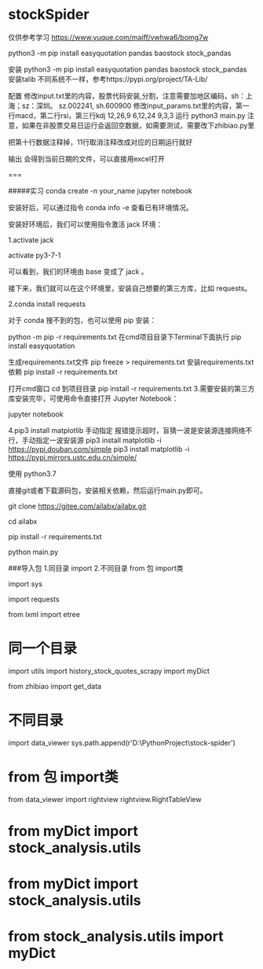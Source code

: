 # stockSpider
仅供参考学习
https://www.yuque.com/maiff/vwhwa6/bomg7w



python3 -m pip install easyquotation pandas baostock stock_pandas


安装
python3 -m pip install easyquotation pandas baostock stock_pandas
安装talib
不同系统不一样，参考https://pypi.org/project/TA-Lib/

配置
修改input.txt里的内容，股票代码安装,分割，注意需要加地区编码，sh：上海；sz：深圳。
sz.002241, sh.600900
修改input_params.txt里的内容，第一行macd，第二行rsi，第三行kdj
12,26,9
6,12,24
9,3,3
运行
python3 main.py
注意，如果在非股票交易日运行会返回空数据，如需要测试，需要改下zhibiao.py里

把第十行数据注释掉，11行取消注释改成对应的日期运行就好

输出
会得到当前日期的文件，可以直接用excel打开


===

#####实习
conda create -n your_name jupyter notebook

安装好后，可以通过指令 conda info -e 查看已有环境情况。

安装好环境后，我们可以使用指令激活 jack 环境：

1.activate jack


activate py3-7-1


可以看到，我们的环境由 base 变成了 jack 。

接下来，我们就可以在这个环境里，安装自己想要的第三方库，比如 requests。

2.conda install requests

对于 conda 搜不到的包，也可以使用 pip 安装：

python -m pip -r requirements.txt
在cmd项目目录下Terminal下面执行
pip install easyquotation

生成requirements.txt文件
pip freeze > requirements.txt
安装requirements.txt依赖
pip install -r requirements.txt

打开cmd窗口
cd 到项目目录 pip install -r requirements.txt
3.需要安装的第三方库安装完毕，可使用命令直接打开 Jupyter Notebook：

jupyter notebook


4.pip3 install matplotlib
手动指定
报错提示超时，盲猜一波是安装源连接网络不行，手动指定一波安装源
pip3 install matplotlib  -i https://pypi.douban.com/simple
pip3 install matplotlib  -i https://pypi.mirrors.ustc.edu.cn/simple/

使用
python3.7

直接git或者下载源码包，安装相关依赖，然后运行main.py即可。

git clone https://gitee.com/ailabx/ailabx.git

cd ailabx

pip install -r requirements.txt

python main.py


###导入包
1.同目录
import
2.不同目录
from 包 import类

import sys

import requests

from lxml import etree
# 同一个目录
import utils
import  history_stock_quotes_scrapy
import myDict

from zhibiao import get_data
# 不同目录
import data_viewer
sys.path.append(r'D:\PythonProject\stock-spider')

# from 包 import类
from data_viewer import rightview
rightview.RightTableView

# from myDict import stock_analysis.utils

# from myDict import stock_analysis.utils

# from stock_analysis.utils import myDict

